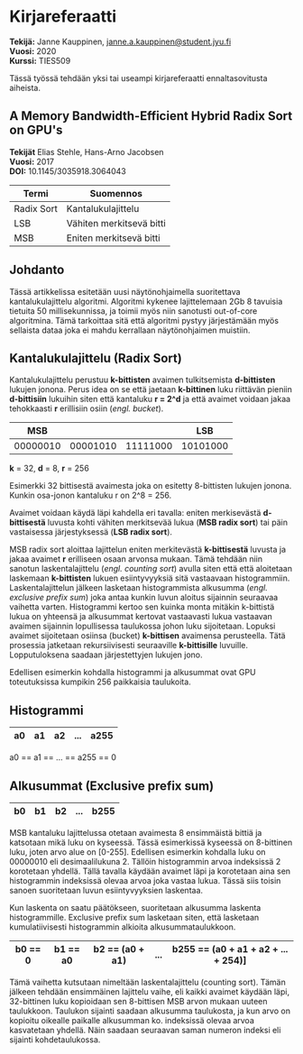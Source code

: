 # Kirjareferaatti

**Tekijä:** Janne Kauppinen, janne.a.kauppinen@student.jyu.fi<br>
**Vuosi:** 2020<br>
**Kurssi:** TIES509

Tässä työssä tehdään yksi tai useampi kirjareferaatti ennaltasovitusta aiheista.

## A Memory Bandwidth-Efficient Hybrid Radix Sort on GPU's

**Tekijät** Elias Stehle, Hans-Arno Jacobsen<br>
**Vuosi:** 2017<br>
**DOI:** 10.1145/3035918.3064043

| Termi           | Suomennos                |
| --------------- | ------------------------ |
| Radix Sort      | Kantalukulajittelu       |
| LSB             | Vähiten merkitsevä bitti |
| MSB             | Eniten merkitsevä bitti  | 

## Johdanto

Tässä artikkelissa esitetään uusi näytönohjaimella suoritettava
kantalukulajittelu algoritmi. Algoritmi kykenee lajittelemaan 2Gb 8 tavuisia
tietuita 50 millisekunnissa, ja toimii myös niin sanotusti out-of-core
algoritmina. Tämä tarkoittaa sitä että algoritmi pystyy järjestämään myös
sellaista dataa joka ei mahdu kerrallaan näytönohjaimen muistiin.

## Kantalukulajittelu (Radix Sort)

Kantalukulajittelu perustuu **k-bittisten** avaimen tulkitsemista
**d-bittisten** lukujen jonona. Perus idea on se että jaetaan **k-bittinen**
luku riittävän pieniin **d-bittisiin** lukuihin siten että kantaluku **r =
2^d** ja että avaimet voidaan jakaa tehokkaasti **r** erillisiin osiin (*engl.
bucket*).

| MSB      |          |          | LSB      |
| -------- | -------- | -------- | -------- |
| 00000010 | 00001010 | 11111000 | 10101000 |

**k** = 32, **d** = 8, **r** = 256

Esimerkki 32 bittisestä avaimesta joka on esitetty 8-bittisten lukujen jonona.
Kunkin osa-jonon kantaluku r on 2^8 = 256.

Avaimet voidaan käydä läpi kahdella eri tavalla: eniten merkisevästä
**d-bittisestä** luvusta kohti vähiten merkitsevää lukua (**MSB radix sort**)
tai päin vastaisessa järjestyksessä (**LSB radix sort**).

MSB radix sort aloittaa lajittelun eniten merkitevästä **k-bittisestä** luvusta
ja jakaa avaimet **r** erilliseen osaan arvonsa mukaan. Tämä tehdään niin
sanotun laskentalajittelu (*engl. counting sort*) avulla siten että että
aloitetaan laskemaan **k-bittisten** lukuen esiintyvyyksiä sitä vastaavaan
histogrammiin.  Laskentalajittelun jälkeen lasketaan histogrammista alkusumma
(*engl. exclusive prefix sum*) joka antaa kunkin luvun aloitus sijainnin
seuraavaa vaihetta varten. Histogrammi kertoo sen kuinka monta mitäkin
k-bittistä lukua on yhteensä ja alkusummat kertovat vastaavasti lukua vastaavan
avaimen sijainnin lopullisessa taulukossa johon luku sijoitetaan. Lopuksi
avaimet sijoitetaan osiinsa (bucket) **k-bittisen** avaimensa perusteella. Tätä
prosessia jatketaan rekursiivisesti seuraaville **k-bittisille** luvuille.
Lopputuloksena saadaan järjestettyjen lukujen jono.

Edellisen esimerkin kohdalla histogrammi ja alkusummat ovat GPU
toteutuksissa kumpikin 256 paikkaisia taulukoita.

## Histogrammi
| a0 | a1 | a2 | ... | a255 |
| -- | -- | -- | --- | ---- |

a0 == a1 == ... == a255 == 0

## Alkusummat (Exclusive prefix sum)
| b0 | b1 | b2 | ... | b255 |
| -- | -- | -- | --- | ---- |

MSB kantaluku lajittelussa otetaan avaimesta 8 ensimmäistä bittiä ja katsotaan
mikä luku on kyseessä. Tässä esimerkissä kyseessä on 8-bittinen luku, joten
arvo alue on [0-255]. Edellisen esimerkin kohdalla luku on 00000010 eli
desimaalilukuna 2. Tällöin histogrammin arvoa indeksissä 2 korotetaan yhdellä.
Tällä tavalla käydään avaimet läpi ja korotetaan aina sen histogrammin
indeksissä olevaa arvoa joka vastaa lukua. Tässä siis toisin sanoen suoritetaan
luvun esiintyvyyksien laskentaa. 

Kun laskenta on saatu päätökseen, suoritetaan alkusumma laskenta
histogrammille.  Exclusive prefix sum lasketaan siten, että lasketaan
kumulatiivisesti histogrammin alkioita alkusummataulukkoon. 

| b0 == 0 | b1 == a0 | b2 == (a0 + a1) | ... | b255 == (a0 + a1 + a2 + ... + 254)] |
| ------- | -------- | --------------- | --- | ----------------------------------- |

Tämä vaihetta kutsutaan nimeltään laskentalajittelu (counting sort). Tämän
jälkeen tehdään ensimmäinen lajittelu vaihe, eli kaikki avaimet käydään läpi,
32-bittinen luku kopioidaan sen 8-bittisen MSB arvon mukaan uuteen taulukkoon.
Taulukon sijainti saadaan alkusumma taulukosta, ja kun arvo on kopioitu
oikealle paikalle alkusumman ko. indeksissä olevaa arvoa kasvatetaan yhdellä.
Näin saadaan seuraavan saman numeron indeksi eli sijainti kohdetaulukossa.
